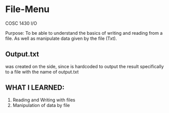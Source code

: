 # File-Menu
COSC 1430 I/O 

<p>Purpose: To be able to understand the basics of writing and reading from a file.
  As well as manipulate data given by the file (Txt).</p>
  
  ## Output.txt 
  was created on the side, since is hardcoded to output the result specifically to a file
  with the name of output.txt
  
  ## WHAT I LEARNED:
  1) Reading and Writing with files
  2) Manipulation of data by file
